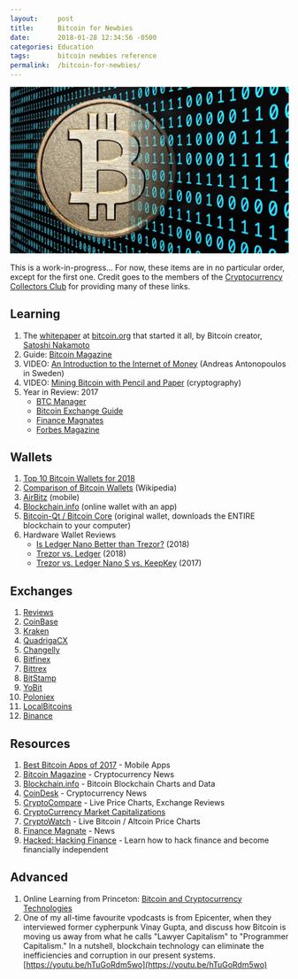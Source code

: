 ```yaml
---
layout:     post
title:      Bitcoin for Newbies
date:       2018-01-28 12:34:56 -0500
categories: Education
tags:       bitcoin newbies reference
permalink:  /bitcoin-for-newbies/
---
```


![IMAGE](/images/Bitcoin01.jpg)

This is a work-in-progress...  For now, these items are in no particular order, except for the first one.  Credit goes to the members of the [Cryptocurrency Collectors Club](https://www.facebook.com/groups/cryptocurrencycollectorsclub) for providing many of these links.

## Learning
1. The [whitepaper](https://bitcoin.org/en/bitcoin-paper) at [bitcoin.org](http://bitcoin.org) that started it all, by Bitcoin creator, [Satoshi Nakamoto](https://en.wikipedia.org/wiki/Satoshi_Nakamoto)
2. Guide: [Bitcoin Magazine](https://bitcoinmagazine.com/guides)
3. VIDEO: [An Introduction to the Internet of Money](https://youtu.be/rc744Z9IjhY) (Andreas Antonopoulos in Sweden)
4. VIDEO: [Mining Bitcoin with Pencil and Paper](https://youtu.be/y3dqhixzGVo) (cryptography)
5. Year in Review: 2017
    - [BTC Manager](https://btcmanager.com/bitcoins-thick-skin-year-review)
    - [Bitcoin Exchange Guide](https://bitcoinexchangeguide.com/bitcoin-cryptocurrency-2017-review)
    - [Finance Magnates](https://www.financemagnates.com/cryptocurrency/news/cryptocurrencynewsbitcoin-and-icos-in-2017-a-year-in-review)
    - [Forbes Magazine](https://www.forbes.com/sites/outofasia/2017/10/25/bitcoins-ipo-moment-has-arrived)

## Wallets
1. [Top 10 Bitcoin Wallets for 2018](https://www.cryptocurrency365.com/guides/top-10-best-bitcoin-wallets-for-2018)
2. [Comparison of Bitcoin Wallets](https://en.wikipedia.org/wiki/Comparison_of_bitcoin_wallets) (Wikipedia)
3. [AirBitz](https://airbitz.co/bitcoin-wallet) (mobile)
4. [Blockchain.info](https://blockchain.info/wallet) (online wallet with an app)
5. [Bitcoin-Qt / Bitcoin Core](https://bitcoincore.org/en/releases) (original wallet, downloads the ENTIRE blockchain to your computer)
6. Hardware Wallet Reviews
    - [Is Ledger Nano Better than Trezor?](https://99bitcoins.com/ledger-nano-s-review-bitcoin-wallet-better-than-trezor)  (2018)
    - [Trezor vs. Ledger](https://www.bitcoinnoobs.com/store/compare/trezor-vs-ledger) (2018)
    - [Trezor vs. Ledger Nano S vs. KeepKey](https://www.buybitcoinworldwide.com/trezor-keepkey-ledger) (2017)

## Exchanges
1. [Reviews](https://www.cryptocompare.com/exchanges/#/overview)
2. [CoinBase](https://www.coinbase.com/join/5537c58d4579576411000174)
3. [Kraken](http://kraken.com)
4. [QuadrigaCX](https://www.quadrigacx.com/?ref=ek8ee8wbdpksyr94jn81b85j)
5. [Changelly](https://changelly.com/?ref_id=0e93c2830b3b)
6. [Bitfinex](https://www.bitfinex.com)
7. [Bittrex](http://bittrex.com/)
8. [BitStamp](http://bitstamp.com)
9. [YoBit](http://yobit.net)
10. [Poloniex](http://poloniex.com)
11. [LocalBitcoins](https://localbitcoins.com)
12. [Binance](https://www.binance.com) 

## Resources
1. [Best Bitcoin Apps of 2017](https://coindoo.com/best-bitcoin-apps-of-2017/) - Mobile Apps
2. [Bitcoin Magazine](https://bitcoinmagazine.com) - Cryptocurrency News
3. [Blockchain.info](https://blockchain.info) - Bitcoin Blockchain Charts and Data
4. [CoinDesk](http://coinde.sk) - Cryptocurrency News
5. [CryptoCompare](https://cryptocompare.com/coins/#/usd) - Live Price Charts, Exchange Reviews
6. [CryptoCurrency Market Capitalizations](https://coinmarketcap.com/all/views/all) 
7. [CryptoWatch](https://cryptowat.ch) - Live Bitcoin / Altcoin Price Charts
8. [Finance Magnate](https://www.financemagnates.com) - News
9. [Hacked: Hacking Finance](https://hacked.com) - Learn how to hack finance and become financially independent 

## Advanced
1. Online Learning from Princeton: [Bitcoin and Cryptocurrency Technologies](https://www.coursera.org/learn/cryptocurrency)
2. One of my all-time favourite vpodcasts is from Epicenter, when they interviewed former cypherpunk Vinay Gupta, and discuss how Bitcoin is moving us away from what he calls "Lawyer Capitalism" to "Programmer Capitalism." In a nutshell, blockchain technology can eliminate the inefficiencies and corruption in our present systems. [https://youtu.be/hTuGoRdm5wo](https://youtu.be/hTuGoRdm5wo)
